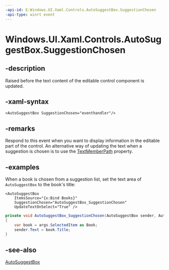 ```yaml
---
-api-id: E:Windows.UI.Xaml.Controls.AutoSuggestBox.SuggestionChosen
-api-type: winrt event
---
```


<!-- Event syntax
public event Windows.Foundation.TypedEventHandler SuggestionChosen<Windows.UI.Xaml.Controls.AutoSuggestBox,  Windows.UI.Xaml.Controls.AutoSuggestBoxSuggestionChosenEventArgs>
-->

# Windows.UI.Xaml.Controls.AutoSuggestBox.SuggestionChosen

## -description
Raised before the text content of the editable control component is updated.

## -xaml-syntax
```xaml
<AutoSuggestBox SuggestionChosen="eventhandler"/>
```


## -remarks
Respond to this event when you want to display information in the editable part of the control. An alternative way of updating the text when a suggestion is chosen is to use the [TextMemberPath](autosuggestbox_textmemberpath.md) property.

## -examples
When a book is chosen from a suggestion list, set the text area of `AutoSuggestBox` to the book's title:

```xaml
<AutoSuggestBox  
    ItemsSource="{x:Bind Books}"
    SuggestionChosen="AutoSuggestBox_SuggestionChosen" 
    UpdateTextOnSelect="True" />
```

```cs
private void AutoSuggestBox_SuggestionChosen(AutoSuggestBox sender, AutoSuggestBoxSuggestionChosenEventArgs args)
{
    var book = args.SelectedItem as Book;
    sender.Text = book.Title;
}
```

## -see-also
[AutoSuggestBox](autosuggestbox.md)

